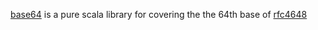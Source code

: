 [base64](https://github.com/softprops/base64#readme) is a pure scala library for covering the the 64th base of [rfc4648](http://www.ietf.org/rfc/rfc4648.txt)
